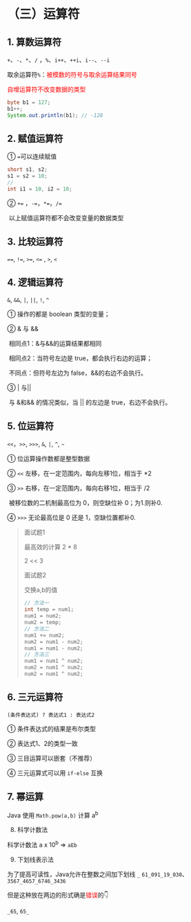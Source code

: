 # （三）运算符

## 1. 算数运算符

`+`、`-`、`*`、`/` ，`%`、`i++`、`++i`、`i--`、`--i`

取余运算符`%`：<font color=red>被模数的符号与取余运算结果同号</font>

<font color=red>自增运算符不改变数据的类型</font>

```java
byte b1 = 127;
b1++;
System.out.println(b1); // -128
```

## 2. 赋值运算符

① `=`可以连续赋值 

```java
short s1, s2;
s1 = s2 = 10;
//
int i1 = 10, i2 = 10;
```

② `+=` ，`-=`，`*=`，`/=`

​	以上赋值运算符都不会改变变量的数据类型

## 3. 比较运算符

`==`, `!=`, `>=`, `<=` , `>`, `<`

## 4. 逻辑运算符

`&`, `&&`, `|`, `||`, `!`, `^`

① 操作的都是 boolean 类型的变量；

② & 与 && 

​	相同点1：&与&&的运算结果都相同

​	相同点2：当符号左边是 true，都会执行右边的运算；

​	不同点：但符号左边为 false，&&的右边不会执行。

③ | 与||

​	与 &和&& 的情况类似，当 || 的左边是 true，右边不会执行。

## 5. 位运算符

`<<`，`>>`, `>>>`, `&`, `|`, `^`, `~`

① 位运算操作数都是整型数据

② `<<` 左移，在一定范围内，每向左移1位，相当于 *2

③ `>>` 右移，在一定范围内，每向右移1位，相当于 /2

​	被移位数的二机制最高位为 0，则空缺位补 0；为1.则补0.

④ `>>>` 无论最高位是 0 还是 1，空缺位置都补0.

> 面试题1
>
> 最高效的计算 2 * 8
>
> 2 << 3
>
> 面试题2
>
> 交换a,b的值
>
> ```java
> // 方法一
> int temp = num1;
> num1 = num2;
> num2 = temp;
> // 方法二
> num1 += num2;
> num2 = num1 - num2;
> num1 = num1 - num2;
> // 方法三
> num1 = num1 ^ num2;
> num2 = num1 ^ num2;
> num2 = num1 ^ num2;
> ```
>

## 6. 三元运算符

`(条件表达式) ? 表达式1 : 表达式2`

① 条件表达式的结果是布尔类型

② 表达式1、2的类型一致

③ 三目运算可以嵌套（不推荐）

④ 三元运算式可以用 `if-else` 互换

## 7. 幂运算

Java 使用 `Math.pow(a,b)` 计算 a<sup>b</sup>

8. 科学计数法

科学计数法 a x 10<sup>b</sup> => `aEb`

9. 下划线表示法

为了提高可读性，Java允许在整数之间加下划线 `_`
`61_091_19_030`、`3567_4657_6746_3436`

但是这种放在两边的形式确是<font color=red>错误</font>的👇

`_65`, `65_`





​	